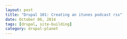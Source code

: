 ```yaml
---
layout: post
title: "Drupal 101: Creating an itunes podcast rss"
date: October 06, 2014
tags: [drupal, site-building]
category: drupal-planet
---
```

